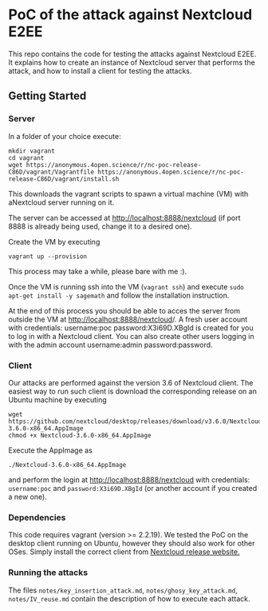 # PoC of the attack against Nextcloud E2EE

This repo contains the code for testing the attacks against Nextcloud E2EE. It explains how to create an instance of Nextcloud server that performs the attack, and how to install a client for testing the attacks.

## Getting Started

### Server 
In a folder of your choice execute:
```
mkdir vagrant
cd vagrant
wget https://anonymous.4open.science/r/nc-poc-release-C86D/vagrant/Vagrantfile https://anonymous.4open.science/r/nc-poc-release-C86D/vagrant/install.sh
```
This downloads the vagrant scripts to spawn a virtual machine (VM) with aNextcloud server running on it.
 
The server can be accessed at [http://localhost:8888/nextcloud](http://localhost:8888/nextcloud) (if port 8888 is already being used, change it to a desired one).

Create the VM by executing
```
vagrant up --provision
```
This process may take a while, please bare with me :).

Once the VM is running ssh into the VM (```vagrant ssh```) and execute
```sudo apt-get install -y sagemath```
and follow the installation instruction.

At the end of this process you should be able to acces the server from outside the VM at [http://localhost:8888/nextcloud](http://localhost:8888/nextcloud)/. 
A fresh user account with credentials: username:poc password:X3i69D.XBgId is created for you to log in with a Nextcloud client. 
You can also create other users logging in with the admin account username:admin password:password.

### Client
Our attacks are performed against the version 3.6 of Nextcloud client. 
The easiest way to run such client is download the corresponding release on an Ubuntu machine by executing
```
wget https://github.com/nextcloud/desktop/releases/download/v3.6.0/Nextcloud-3.6.0-x86_64.AppImage
chmod +x Nextcloud-3.6.0-x86_64.AppImage
```

Execute the AppImage as
```
./Nextcloud-3.6.0-x86_64.AppImage
```
and perform the login at [http://localhost:8888/nextcloud](http://localhost:8888/nextcloud) with credentials: `username:poc` and `password:X3i69D.XBgId` (or another account if you created a new one).

### Dependencies

This code requires vagrant (version >= 2.2.19). We tested the PoC on the desktop client running on Ubuntu, however they should also work for other OSes. Simply install the correct client from
[Nextcloud release website.](https://github.com/nextcloud/desktop/releases/download/v3.6.0)

### Running the attacks
The files `notes/key_insertion_attack.md`, `notes/ghosy_key_attack.md`, `notes/IV_reuse.md` contain the description of how to execute each attack.